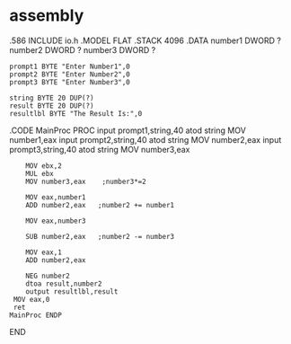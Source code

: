 # assembly
.586
 INCLUDE io.h
.MODEL FLAT
.STACK 4096
.DATA
    number1 DWORD ?
	number2 DWORD ?
	number3 DWORD ?

	prompt1 BYTE "Enter Number1",0
	prompt2 BYTE "Enter Number2",0
	prompt3 BYTE "Enter Number3",0

	string BYTE 20 DUP(?)
	result BYTE 20 DUP(?)
	resultlbl BYTE "The Result Is:",0

.CODE
	MainProc PROC
		input prompt1,string,40
		atod string
		MOV number1,eax
		input prompt2,string,40
		atod string
		MOV number2,eax
		input prompt3,string,40
		atod string
		MOV number3,eax

		MOV ebx,2
		MUL ebx
		MOV number3,eax    ;number3*=2

		MOV eax,number1
		ADD number2,eax   ;number2 += number1

		MOV eax,number3

		SUB number2,eax   ;number2 -= number3

		MOV eax,1
		ADD number2,eax

		NEG number2
		dtoa result,number2
		output resultlbl,result
	 MOV eax,0
	 ret
	MainProc ENDP
END
